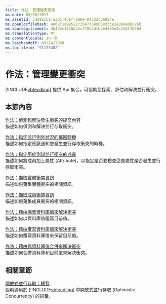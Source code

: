 ```yaml
---
title: 作法：管理變更衝突
ms.date: 03/30/2017
ms.assetid: cd292c51-a3d1-4c6f-8d8e-04323c36054e
ms.openlocfilehash: 496971a99522c2547759905833ce2e89ea00826b
ms.sourcegitcommit: 5b475c1855b32cf78d2d1bbb4295e4c236f39464
ms.translationtype: MT
ms.contentlocale: zh-TW
ms.lasthandoff: 09/24/2020
ms.locfileid: "91173402"
---
```

# <a name="how-to-manage-change-conflicts"></a>作法：管理變更衝突

[!INCLUDE[vbtecdlinq](../../../../../../includes/vbtecdlinq-md.md)] 提供 Api 集合，可協助您探索、評估和解決並行衝突。  
  
## <a name="in-this-section"></a>本節內容  

 [作法：偵測和解決發生衝突的提交內容](how-to-detect-and-resolve-conflicting-submissions.md)  
 描述如何偵測和解決並行存取衝突。  
  
 [作法：指定並行例外狀況的擲回時機](how-to-specify-when-concurrency-exceptions-are-thrown.md)  
 描述如何指定應該通知您發生並行存取衝突的時機。  
  
 [作法：指定用於測試並行衝突的成員](how-to-specify-which-members-are-tested-for-concurrency-conflicts.md)  
 描述如何將成員加上屬性 (Attribute)，以指定是否要檢查這些屬性是否發生並行存取衝突。  
  
 [作法：擷取實體衝突資訊](how-to-retrieve-entity-conflict-information.md)  
 描述如何蒐集實體衝突的相關資訊。  
  
 [作法：擷取成員衝突資訊](how-to-retrieve-member-conflict-information.md)  
 描述如何蒐集成員衝突的相關資訊。  
  
 [作法：藉由保留資料庫值來解決衝突](how-to-resolve-conflicts-by-retaining-database-values.md)  
 描述如何以資料庫值覆寫目前值。  
  
 [作法：藉由覆寫資料庫值來解決衝突](how-to-resolve-conflicts-by-overwriting-database-values.md)  
 描述如何覆寫資料庫值來保留目前值。  
  
 [作法：藉由與資料庫值合併來解決衝突](how-to-resolve-conflicts-by-merging-with-database-values.md)  
 描述如何合併資料庫和目前值來解決衝突。  
  
## <a name="related-sections"></a>相關章節  

 [開放式並行存取：總覽](optimistic-concurrency-overview.md)  
 說明適用於 [!INCLUDE[vbtecdlinq](../../../../../../includes/vbtecdlinq-md.md)] 中開放式並行存取 (Optimistic Concurrency) 的詞彙。
